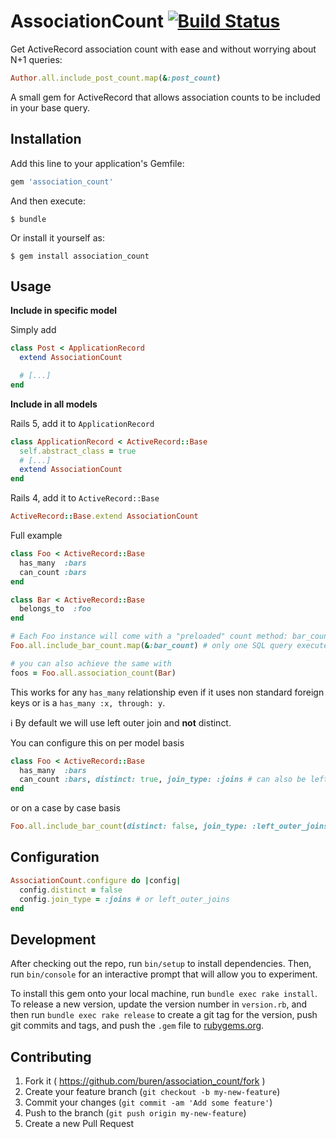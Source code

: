 # AssociationCount [![Build Status](https://travis-ci.org/buren/association_count.svg?branch=master)](https://travis-ci.org/buren/association_count)

Get ActiveRecord association count with ease and without worrying about N+1 queries:
```ruby
Author.all.include_post_count.map(&:post_count)
```

A small gem for ActiveRecord that allows association counts to be included in your base query.

## Installation

Add this line to your application's Gemfile:

```ruby
gem 'association_count'
```

And then execute:

    $ bundle

Or install it yourself as:

    $ gem install association_count

## Usage

__Include in specific model__

Simply add

```ruby
class Post < ApplicationRecord
  extend AssociationCount

  # [...]
end
```

__Include in all models__

Rails 5, add it to `ApplicationRecord`

```ruby
class ApplicationRecord < ActiveRecord::Base
  self.abstract_class = true
  # [...]
  extend AssociationCount
end
```

Rails 4, add it to `ActiveRecord::Base`

```ruby
ActiveRecord::Base.extend AssociationCount
```

Full example
```ruby
class Foo < ActiveRecord::Base
  has_many  :bars
  can_count :bars
end

class Bar < ActiveRecord::Base
  belongs_to  :foo
end

# Each Foo instance will come with a "preloaded" count method: bar_count
Foo.all.include_bar_count.map(&:bar_count) # only one SQL query executed

# you can also achieve the same with
foos = Foo.all.association_count(Bar)
```

This works for any `has_many` relationship even if it uses non standard foreign keys or is a `has_many :x, through: y`.

:information_source: By default we will use left outer join and __not__ distinct.

You can configure this on per model basis
```ruby
class Foo < ActiveRecord::Base
  has_many  :bars
  can_count :bars, distinct: true, join_type: :joins # can also be left_outer_joins
end
```

or on a case by case basis

```ruby
Foo.all.include_bar_count(distinct: false, join_type: :left_outer_joins)
```

## Configuration

```ruby
AssociationCount.configure do |config|
  config.distinct = false
  config.join_type = :joins # or left_outer_joins
end
```

## Development

After checking out the repo, run `bin/setup` to install dependencies. Then, run `bin/console` for an interactive prompt that will allow you to experiment.

To install this gem onto your local machine, run `bundle exec rake install`. To release a new version, update the version number in `version.rb`, and then run `bundle exec rake release` to create a git tag for the version, push git commits and tags, and push the `.gem` file to [rubygems.org](https://rubygems.org).

## Contributing

1. Fork it ( https://github.com/buren/association_count/fork )
2. Create your feature branch (`git checkout -b my-new-feature`)
3. Commit your changes (`git commit -am 'Add some feature'`)
4. Push to the branch (`git push origin my-new-feature`)
5. Create a new Pull Request
